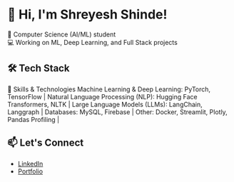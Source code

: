 # 👋 Hi, I'm Shreyesh Shinde!

🎯 Computer Science (AI/ML) student  
💻 Working on ML, Deep Learning, and Full Stack projects  
## 🛠️ Tech Stack

🚀 Skills & Technologies
Machine Learning & Deep Learning: PyTorch, TensorFlow |
Natural Language Processing (NLP): Hugging Face Transformers, NLTK |
Large Language Models (LLMs): LangChain, Langgraph |
Databases: MySQL, Firebase |
Other: Docker, Streamlit, Plotly, Pandas Profiling |


## 📫 Let's Connect

- [LinkedIn](https://www.linkedin.com/in/shreyesh-shinde-897450290/)
- [Portfolio](https://yourportfolio.com)

